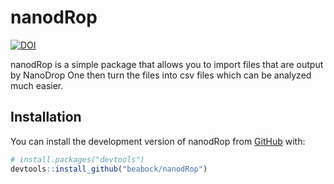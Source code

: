 
# nanodRop

<!-- badges: start -->
[![DOI](https://zenodo.org/badge/798477055.svg)](https://zenodo.org/badge/latestdoi/798477055)
<!-- badges: end -->

nanodRop is a simple package that allows you to import files that are output by NanoDrop One then turn the files into csv files which can be analyzed much easier.

## Installation

You can install the development version of nanodRop from [GitHub](https://github.com/) with:

``` r
# install.packages("devtools")
devtools::install_github("beabock/nanodRop")
```



